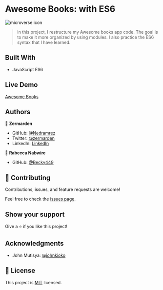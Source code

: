 # Awesome Books: with ES6

![microverse icon](https://img.shields.io/badge/Microverse-blueviolet)

> In this project, I restructure my Awesome books app code. The goal is to make it more organized by using modules. I also practice the ES6 syntax that I have learned.

## Built With

- JavaScript ES6

## Live Demo

[Awesome Books](https://nedramrez.github.io/refactor/)

## Authors

👤 **Zermarden**

- GitHub: [@Nedramrez](https://github.com/Nedramrez)
- Twitter: [@zermarden](https://twitter.com/zermarden)
- LinkedIn: [LinkedIn](https://linkedin.com/in/zermarden)

👤 **Rabecca Nabwire**

- GitHub: [@Becky449](https://github.com/Becky449)

## 🤝 Contributing

Contributions, issues, and feature requests are welcome!

Feel free to check the [issues page](https://github.com/Nedramrez/refactor/issues).

## Show your support

Give a ⭐️ if you like this project!

## Acknowledgments

- John Mutisya: [@johnkioko](https://github.com/johnkioko)

## 📝 License

This project is [MIT](https://github.com/Nedramrez/refactor/blob/main/LICENSE) licensed.

